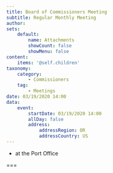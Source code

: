 ```yaml
---
title: Board of Commissioners Meeting
subtitle: Regular Monthly Meeting
author: 
sets:
    default:
        name: Attachments
        showCount: false
        showMenu: false
content:
    items: '@self.children'
taxonomy:
    category: 
        - Commissioners
    tag: 
        - Meetings
date: 03/19/2020 14:00
data:
    event:
        startDate: 03/19/2020 14:00
        allDay: false
        address:
            addressRegion: OR
            addressCountry: US
---
```


- at the Port Office

===
